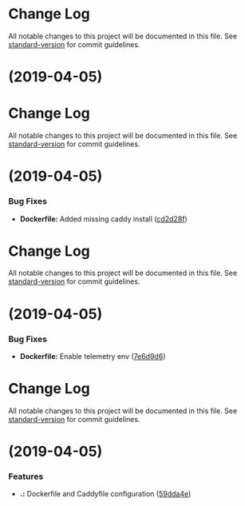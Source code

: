 # Change Log

All notable changes to this project will be documented in this file. See [standard-version](https://github.com/conventional-changelog/standard-version) for commit guidelines.

# [](https://github.com/pajecha/caddy/compare/v1.1.0-rc.2...v) (2019-04-05)



# Change Log

All notable changes to this project will be documented in this file. See [standard-version](https://github.com/conventional-changelog/standard-version) for commit guidelines.

# [](https://github.com/pajecha/caddy/compare/v1.1.0-rc.1...v) (2019-04-05)


### Bug Fixes

* **Dockerfile:** Added missing caddy install ([cd2d28f](https://github.com/pajecha/caddy/commit/cd2d28f))



# Change Log

All notable changes to this project will be documented in this file. See [standard-version](https://github.com/conventional-changelog/standard-version) for commit guidelines.

# [](https://github.com/pajecha/caddy/compare/v1.1.0-rc.0...v) (2019-04-05)


### Bug Fixes

* **Dockerfile:** Enable telemetry env ([7e6d9d6](https://github.com/pajecha/caddy/commit/7e6d9d6))



# Change Log

All notable changes to this project will be documented in this file. See [standard-version](https://github.com/conventional-changelog/standard-version) for commit guidelines.

#  (2019-04-05)


### Features

* **.:** Dockerfile and Caddyfile configuration ([59dda4e](https://github.com/pajecha/caddy/commit/59dda4e))
